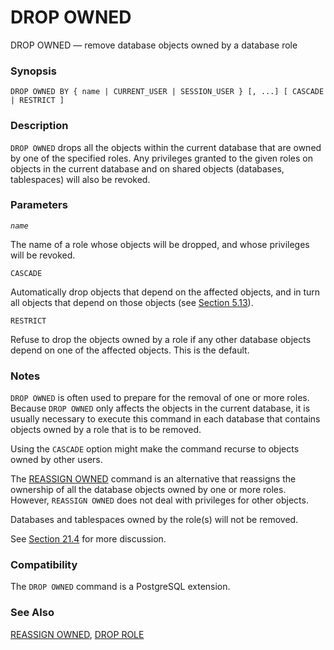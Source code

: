# DROP OWNED

DROP OWNED — remove database objects owned by a database role

### Synopsis

```text
DROP OWNED BY { name | CURRENT_USER | SESSION_USER } [, ...] [ CASCADE | RESTRICT ]
```

### Description

`DROP OWNED` drops all the objects within the current database that are owned by one of the specified roles. Any privileges granted to the given roles on objects in the current database and on shared objects \(databases, tablespaces\) will also be revoked.

### Parameters

_`name`_

The name of a role whose objects will be dropped, and whose privileges will be revoked.

`CASCADE`

Automatically drop objects that depend on the affected objects, and in turn all objects that depend on those objects \(see [Section 5.13](https://www.postgresql.org/docs/10/static/ddl-depend.html)\).

`RESTRICT`

Refuse to drop the objects owned by a role if any other database objects depend on one of the affected objects. This is the default.

### Notes

`DROP OWNED` is often used to prepare for the removal of one or more roles. Because `DROP OWNED` only affects the objects in the current database, it is usually necessary to execute this command in each database that contains objects owned by a role that is to be removed.

Using the `CASCADE` option might make the command recurse to objects owned by other users.

The [REASSIGN OWNED](https://www.postgresql.org/docs/10/static/sql-reassign-owned.html) command is an alternative that reassigns the ownership of all the database objects owned by one or more roles. However, `REASSIGN OWNED` does not deal with privileges for other objects.

Databases and tablespaces owned by the role\(s\) will not be removed.

See [Section 21.4](https://www.postgresql.org/docs/10/static/role-removal.html) for more discussion.

### Compatibility

The `DROP OWNED` command is a PostgreSQL extension.

### See Also

[REASSIGN OWNED](https://www.postgresql.org/docs/10/static/sql-reassign-owned.html), [DROP ROLE](https://www.postgresql.org/docs/10/static/sql-droprole.html)

